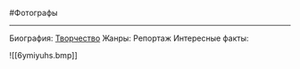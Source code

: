 #Фотографы 

---
Биография:
[Творчество](https://yandex.ru/images/search?text=%D0%9A%D0%B0%D1%80%D1%82%D1%8C%D0%B5-%D0%91%D1%80%D0%B5%D1%81%D1%81%D0%BE%D0%BD%20%D0%90%D0%BD%D1%80%D0%B8&from=tabbar)
Жанры: Репортаж
Интересные факты:


![[6ymiyuhs.bmp]]